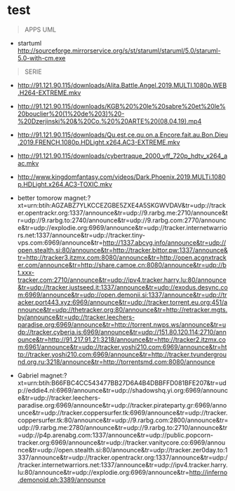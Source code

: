 # test

> APPS UML

- startuml http://sourceforge.mirrorservice.org/s/st/staruml/staruml/5.0/staruml-5.0-with-cm.exe

> SERIE

- http://91.121.90.115/downloads/Alita.Battle.Angel.2019.MULTI.1080p.WEB.H264-EXTREME.mkv

- http://91.121.90.115/downloads/KGB%20%20le%20sabre%20et%20le%20bouclier%20(1%20de%203)%20-%20Dzerjinski%20&%20Co.%20%20ARTE%20(08.04.19).mp4

- http://91.121.90.115/downloads/Qu.est.ce.qu.on.a.Encore.fait.au.Bon.Dieu.2019.FRENCH.1080p.HDLight.x264.AC3-EXTREME.mkv

- http://91.121.90.115/downloads/cybertraque_2000_vff_720p_hdtv_x264_aac.mkv

- http://www.kingdomfantasy.com/videos/Dark.Phoenix.2019.MULTi.1080p.HDLight.x264.AC3-TOXIC.mkv

- better tomorow magnet:?xt=urn:btih:AGZABZ7YLKCCEZGBE5ZXE4A5SKGWVDAV&tr=udp://tracker.opentrackr.org:1337/announce&tr=udp://9.rarbg.me:2710/announce&tr=udp://9.rarbg.to:2740/announce&tr=udp://9.rarbg.com:2770/announce&tr=udp://explodie.org:6969/announce&tr=udp://tracker.internetwarriors.net:1337/announce&tr=udp://tracker.tiny-vps.com:6969/announce&tr=http://1337.abcvg.info/announce&tr=udp://open.stealth.si:80/announce&tr=http://tracker.bittor.pw:1337/announce&tr=http://tracker3.itzmx.com:8080/announce&tr=http://open.acgnxtracker.com/announce&tr=http://share.camoe.cn:8080/announce&tr=udp://bt.xxx-tracker.com:2710/announce&tr=udp://ipv4.tracker.harry.lu:80/announce&tr=udp://tracker.justseed.it:1337/announce&tr=udp://exodus.desync.com:6969/announce&tr=udp://open.demonii.si:1337/announce&tr=udp://tracker.port443.xyz:6969/announce&tr=udp://tracker.torrent.eu.org:451/announce&tr=udp://thetracker.org:80/announce&tr=http://retracker.mgts.by/announce&tr=udp://tracker.leechers-paradise.org:6969/announce&tr=http://torrent.nwps.ws/announce&tr=udp://tracker.cyberia.is:6969/announce&tr=udp://151.80.120.114:2710/announce&tr=http://91.217.91.21:3218/announce&tr=http://tracker2.itzmx.com:6961/announce&tr=udp://tracker.yoshi210.com:6969/announce&tr=http://tracker.yoshi210.com:6969/announce&tr=http://tracker.tvunderground.org.ru:3218/announce&tr=http://torrentsmd.com:8080/announce

- Gabriel magnet:?xt=urn:btih:B66FBC4CC543477BB27D6A4B4DBBFFD081BFE207&tr=udp://eddie4.nl:6969/announce&tr=udp://shadowshq.yi.org:6969/announce&tr=udp://tracker.leechers-paradise.org:6969/announce&tr=udp://tracker.pirateparty.gr:6969/announce&tr=udp://tracker.coppersurfer.tk:6969/announce&tr=udp://tracker.coppersurfer.tk:80/announce&tr=udp://9.rarbg.com:2800/announce&tr=udp://9.rarbg.me:2780/announce&tr=udp://9.rarbg.to:2710/announce&tr=udp://p4p.arenabg.com:1337/announce&tr=udp://public.popcorn-tracker.org:6969/announce&tr=udp://tracker.vanitycore.co:6969/announce&tr=udp://open.stealth.si:80/announce&tr=udp://tracker.zer0day.to:1337/announce&tr=udp://tracker.opentrackr.org:1337/announce&tr=udp://tracker.internetwarriors.net:1337/announce&tr=udp://ipv4.tracker.harry.lu:80/announce&tr=udp://explodie.org:6969/announce&tr=http://inferno.demonoid.ph:3389/announce



